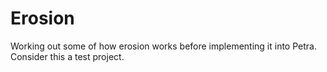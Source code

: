 # Erosion

Working out some of how erosion works before implementing it into Petra. Consider this a test project.